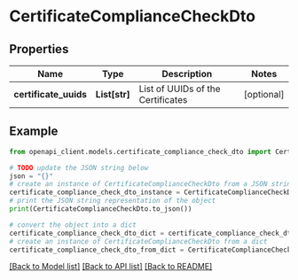 # CertificateComplianceCheckDto


## Properties

Name | Type | Description | Notes
------------ | ------------- | ------------- | -------------
**certificate_uuids** | **List[str]** | List of UUIDs of the Certificates | [optional] 

## Example

```python
from openapi_client.models.certificate_compliance_check_dto import CertificateComplianceCheckDto

# TODO update the JSON string below
json = "{}"
# create an instance of CertificateComplianceCheckDto from a JSON string
certificate_compliance_check_dto_instance = CertificateComplianceCheckDto.from_json(json)
# print the JSON string representation of the object
print(CertificateComplianceCheckDto.to_json())

# convert the object into a dict
certificate_compliance_check_dto_dict = certificate_compliance_check_dto_instance.to_dict()
# create an instance of CertificateComplianceCheckDto from a dict
certificate_compliance_check_dto_from_dict = CertificateComplianceCheckDto.from_dict(certificate_compliance_check_dto_dict)
```
[[Back to Model list]](../README.md#documentation-for-models) [[Back to API list]](../README.md#documentation-for-api-endpoints) [[Back to README]](../README.md)


